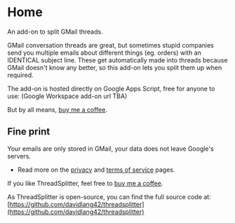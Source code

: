 # Home
An add-on to split GMail threads.

GMail conversation threads are great, but sometimes stupid companies send you multiple emails about different things (eg. orders) with an IDENTICAL subject line. These get automatically made into threads because GMail doesn't know any better, so this add-on lets you split them up when required.

The add-on is hosted directly on Google Apps Script, free for anyone to use: (Google Workspace add-on url TBA)

But by all means, [buy me a coffee](https://ko-fi.com/davidlang42).

## Fine print

Your emails are only stored in GMail, your data does not leave Google's servers.
* Read more on the [privacy](privacy.md) and [terms of service](terms.md) pages.

If you like ThreadSplitter, feel free to [buy me a coffee](https://ko-fi.com/davidlang42).

As ThreadSplitter is open-source, you can find the full source code at: [https://github.com/davidlang42/threadsplitter](https://github.com/davidlang42/threadsplitter)
